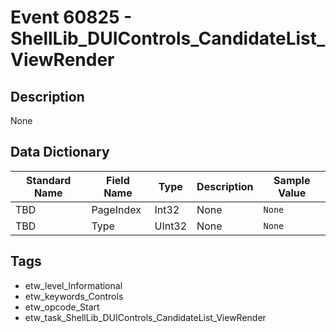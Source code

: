 # Event 60825 - ShellLib_DUIControls_CandidateList_ViewRender

## Description
None

## Data Dictionary
|Standard Name|Field Name|Type|Description|Sample Value|
|---|---|---|---|---|
|TBD|PageIndex|Int32|None|`None`|
|TBD|Type|UInt32|None|`None`|

## Tags
* etw_level_Informational
* etw_keywords_Controls
* etw_opcode_Start
* etw_task_ShellLib_DUIControls_CandidateList_ViewRender